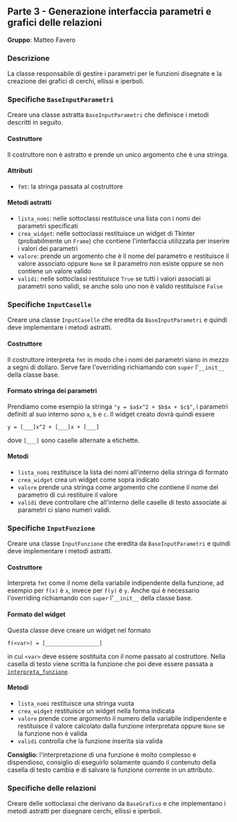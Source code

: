 ## Parte 3 - Generazione interfaccia parametri e grafici delle relazioni

**Gruppo**: Matteo Favero

### Descrizione

La classe responsabile di gestire i parametri per le funzioni disegnate e la
creazione dei grafici di cerchi, ellissi e iperboli.

### Specifiche `BaseInputParametri`

Creare una classe astratta `BaseInputParametri` che definisce i metodi descritti
in seguito.

#### Costruttore

Il costruttore non è astratto e prende un unico argomento che è una stringa.

#### Attributi

- `fmt`: la stringa passata al costruttore

#### Metodi astratti

- `lista_nomi`: nelle sottoclassi restituisce una lista con i nomi dei parametri
  specificati
- `crea_widget`: nelle sottoclassi restituisce un widget di Tkinter
  (probabilmente un `Frame`) che contiene l'interfaccia utilizzata per inserire
  i valori dei parametri
- `valore`: prende un argomento che è il nome del parametro e restituisce il
  valore associato oppure `None` se il parametro non esiste oppure se non
  contiene un valore valido
- `validi`: nelle sottoclassi restituisce `True` se tutti i valori associati ai
  parametri sono validi, se anche solo uno non è valido restituisce `False`

### Specifiche `InputCaselle`

Creare una classe `InputCaselle` che eredita da `BaseInputParametri` e quindi
deve implementare i metodi astratti.

#### Costruttore

Il costruttore interpreta `fmt` in modo che i nomi dei parametri siano in mezzo
a segni di dollaro. Serve fare l'overriding richiamando con `super` l'`__init__`
della classe base.

#### Formato stringa dei parametri

Prendiamo come esempio la stringa `"y = $a$x^2 + $b$x + $c$"`, i parametri
definiti al suo interno sono `a`, `b` e `c`. Il widget creato dovrà quindi
essere

```text
y = [___]x^2 + [___]x + [___]
```

dove `[___]` sono caselle alternate a
etichette.

#### Metodi

- `lista_nomi` restituisce la lista dei nomi all'interno della stringa di
  formato
- `crea_widget` crea un widget come sopra indicato
- `valore` prende una stringa come argomento che contiene il nome del parametro
  di cui restituire il valore
- `validi` deve controllare che all'interno delle caselle di testo associate ai
  parametri ci siano numeri validi.

### Specifiche `InputFunzione`

Creare una classe `InputFunzione` che eredita da `BaseInputParametri` e quindi
deve implementare i metodi astratti.

#### Costruttore

Interpreta `fmt` come il nome della variabile indipendente della funzione, ad
esempio per `f(x)` è `x`, invece per `f(y)` è `y`. Anche qui è necessario
l'overriding richiamando con `super` l'`__init__` della classe base.

#### Formato del widget

Questa classe deve creare un widget nel formato

```text
f(<var>) = [_________________]
```

in cui `<var>` deve essere sostituita con il nome passato al costruttore. Nella
casella di testo viene scritta la funzione che poi deve essere passata a
[`interpreta_funzione`](https://github.com/Classe-4CA-DucaDegliAbruzzi/CalcolatriceGrafica/blob/main/spec/gruppo_5_interpretazione_funzioni.md#specifiche-interpreta_funzione).

#### Metodi

- `lista_nomi` restituisce una stringa vuota
- `crea_widget` restituisce un widget nella forma indicata
- `valore` prende come argomento il numero della variabile indipendente e
  restituisce il valore calcolato dalla funzione interpretata oppure `None` se
  la funzione non è valida
- `validi` controlla che la funzione inserita sia valida

**Consiglio**: l'interpretazione di una funzione è molto complesso e
dispendioso, consiglio di eseguirlo solamente quando il contenuto della casella
di testo cambia e di salvare la funzione corrente in un attributo.

### Specifiche delle relazioni

Creare delle sottoclassi che derivano da `BaseGrafico` e che implementano i
metodi astratti per disegnare cerchi, ellissi e iperboli.
